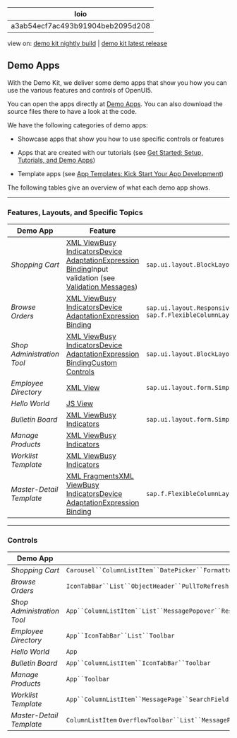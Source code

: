 <!-- loioa3ab54ecf7ac493b91904beb2095d208 -->

| loio |
| -----|
| a3ab54ecf7ac493b91904beb2095d208 |

<div id="loio">

view on: [demo kit nightly build](https://openui5nightly.hana.ondemand.com/#/topic/a3ab54ecf7ac493b91904beb2095d208) | [demo kit latest release](https://openui5.hana.ondemand.com/#/topic/a3ab54ecf7ac493b91904beb2095d208)</div>

## Demo Apps

With the Demo Kit, we deliver some demo apps that show you how you can use the various features and controls of OpenUI5.

You can open the apps directly at [Demo Apps](https://openui5.hana.ondemand.com/#demoapps.html). You can also download the source files there to have a look at the code.

We have the following categories of demo apps:

-   Showcase apps that show you how to use specific controls or features

-   Apps that are created with our tutorials \(see [Get Started: Setup, Tutorials, and Demo Apps](Get_Started_Setup,_Tutorials,_and_Demo_Apps_8b49fc1.md)\)

-   Template apps \(see [App Templates: Kick Start Your App Development](App_Templates_Kick_Start_Your_App_Development_a460a73.md)\)


The following tables give an overview of what each demo app shows.

***

<a name="loioa3ab54ecf7ac493b91904beb2095d208__section_jyz_br2_j1b"/>

### Features, Layouts, and Specific Topics

|Demo App|Feature|Layouts|Specific Topic|
|--------|-------|-------|--------------|
|*Shopping Cart*|[XML View](XML_View_91f2928.md)[Busy Indicators](Busy_Indicators_0dd2110.md)[Device Adaptation](Device_Adaptation_Using_Device_Models_for_Your_App_8dbd35e.md)[Expression Binding](Expression_Binding_daf6852.md)Input validation \(see [Validation Messages](Validation_Messages_a90d93d.md)\)|`sap.ui.layout.BlockLayout``sap.ui.layout.VerticalLayout``sap.ui.layout.form.SimpleForm`|Filtering, custom filterSortingFormatting[Behavior-driven Development with Gherkin](Behavior-driven_Development_with_Gherkin_45ac9f1.md)[Mock Server](Mock_Server_69d3cbd.md)Local storage|
|*Browse Orders*|[XML View](XML_View_91f2928.md)[Busy Indicators](Busy_Indicators_0dd2110.md)[Device Adaptation](Device_Adaptation_Using_Device_Models_for_Your_App_8dbd35e.md)[Expression Binding](Expression_Binding_daf6852.md)|`sap.ui.layout.ResponsiveGridLayout``sap.ui.layout.form.SimpleForm` `sap.f.FlexibleColumnLayout`|SortingGroupingFormatting[Mock Server](Mock_Server_69d3cbd.md)|
|*Shop Administration Tool*|[XML View](XML_View_91f2928.md)[Busy Indicators](Busy_Indicators_0dd2110.md)[Device Adaptation](Device_Adaptation_Using_Device_Models_for_Your_App_8dbd35e.md)[Expression Binding](Expression_Binding_daf6852.md)[Custom Controls](Developing_Controls_8dcab00.md)|`sap.ui.layout.BlockLayout``sap.ui.layout.ResponsiveGridLayout``sap.uxap.ObjectPageLayout`|Formatting|
|*Employee Directory*|[XML View](XML_View_91f2928.md)|`sap.ui.layout.form.SimpleForm`|[Mock Server](Mock_Server_69d3cbd.md)[Routing and Navigation](Routing_and_Navigation_3d18f20.md)|
|*Hello World*|[JS View](JS_View_91f262e.md)|||
|*Bulletin Board*|[XML View](XML_View_91f2928.md)[Busy Indicators](Busy_Indicators_0dd2110.md)|`sap.ui.layout.form.SimpleForm`|SortingFormatting[Mock Server](Mock_Server_69d3cbd.md)Custom type|
|*Manage Products*|[XML View](XML_View_91f2928.md)[Busy Indicators](Busy_Indicators_0dd2110.md)||SortingFormatting[Mock Server](Mock_Server_69d3cbd.md)|
|*Worklist Template*|[XML View](XML_View_91f2928.md)[Busy Indicators](Busy_Indicators_0dd2110.md)||FilteringFormatting[Mock Server](Mock_Server_69d3cbd.md)Sorting|
|*Master-Detail Template*|[XML Fragments](XML_Fragments_2c677b5.md)[XML View](XML_View_91f2928.md)[Busy Indicators](Busy_Indicators_0dd2110.md)[Device Adaptation](Device_Adaptation_Using_Device_Models_for_Your_App_8dbd35e.md)[Expression Binding](Expression_Binding_daf6852.md)|`sap.f.FlexibleColumnLayout`|FormattingList selector[Mock Server](Mock_Server_69d3cbd.md)Sorting|

***

<a name="loioa3ab54ecf7ac493b91904beb2095d208__section_cp4_nd2_j1b"/>

### Controls

|Demo App|`sap.m`|`sap.m.semantic`|Other Libraries|
|--------|-------|----------------|---------------|
|*Shopping Cart*|`Carousel``ColumnListItem``DatePicker``FormattedText``LightBox``List``MessagePage``MessagePopover``NavContainer``NotificationListItem``ObjectListItem``PullToRefresh``RangeSlider``SearchField``SegmentedButton``StandardListItem``Toolbar``Wizard`| | |
|*Browse Orders*|`IconTabBar``List``ObjectHeader``PullToRefresh``SearchField``SegmentedButton``SplitApp``Table`|`DetailPage``GroupSelect``MasterPage``SendEmailAction`| |
|*Shop Administration Tool*|`App``ColumnListItem``List``MessagePopover``ResponsivePopover``SearchField``StandardListItem``Table``Toolbar`||`sap.tnt.NavigationListItem``sap.tnt.ToolHeader``sap.tnt.ToolPage`D3 charts \([https://d3js.org](https://d3js.org)\)|
|*Employee Directory*|`App``IconTabBar``List``Toolbar`|| |
|*Hello World*|`App`|||
|*Bulletin Board*|`App``ColumnListItem``IconTabBar``Toolbar`|`FullscreenPage``SendEmailAction`| |
|*Manage Products*|`App``Toolbar`|`FullscreenPage``SendEmailAction`||
|*Worklist Template*|`App``ColumnListItem``MessagePage``SearchField``Table``Toolbar`|`SemanticPage``SendEmailAction`||
|*Master-Detail Template*|`ColumnListItem` `OverflowToolbar``List``MessagePage``ObjectHeader``Page``SearchField``Table``Toolbar``ViewSettingsDialog`| `titleHeading` `SemanticPage``FilterAction``SendEmailAction`|`sap.f.FlexibleColumnLayout` \(2 columns\)|

